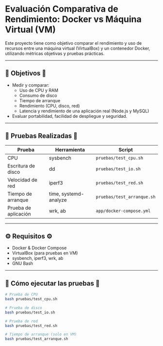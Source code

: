 #  Evaluación Comparativa de Rendimiento: Docker vs Máquina Virtual (VM)

Este proyecto tiene como objetivo comparar el rendimiento y uso de recursos entre una máquina virtual (VirtualBox) y un contenedor Docker, utilizando métricas objetivas y pruebas prácticas.

---

## 📌 Objetivos 📌

- Medir y comparar:
  - Uso de CPU y RAM
  - Consumo de disco
  - Tiempo de arranque
  - Rendimiento (CPU, disco, red)
  - Latencia y rendimiento de una aplicación real (Node.js y MySQL)
- Evaluar portabilidad, facilidad de despliegue y seguridad.

---

## 🧪 Pruebas Realizadas 🧪

| Prueba                    | Herramienta           | Script              |
|---------------------------|------------------------|---------------------|
| CPU                       | sysbench              | `pruebas/test_cpu.sh`     |
| Escritura de disco        | dd                    | `pruebas/test_io.sh`      |
| Velocidad de red          | iperf3                | `pruebas/test_red.sh`     |
| Tiempo de arranque        | time, systemd-analyze | `pruebas/test_arranque.sh`|
| Prueba de aplicación      | wrk, ab               | `app/docker-compose.yml`  |

---

## ⚙️ Requisitos ⚙️

- Docker & Docker Compose
- VirtualBox (para pruebas en VM)
- sysbench, iperf3, wrk, ab
- GNU Bash

---

## 🚀 Cómo ejecutar las pruebas 🚀

```bash
# Prueba de CPU
bash pruebas/test_cpu.sh

# Prueba de disco
bash pruebas/test_io.sh

# Prueba de red
bash pruebas/test_red.sh

# Tiempo de arranque (solo en VM)
bash pruebas/test_arranque.sh
